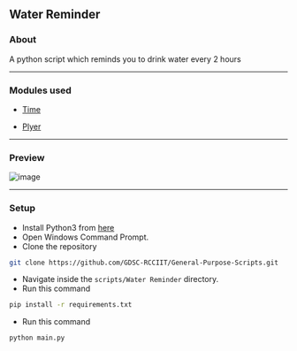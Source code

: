 ## Water Reminder

### About

A python script which reminds you to drink water every 2 hours

<hr>

### Modules used

- [Time](https://docs.python.org/3/library/time.html)

- [Plyer](https://pypi.org/project/plyer/)

<hr>

### Preview

![image](https://user-images.githubusercontent.com/90365542/138238115-81aecab3-f396-4648-a56c-cd0c1f86f326.png)

<hr>

### Setup

- Install Python3 from [here](https://www.python.org/)
- Open Windows Command Prompt.
- Clone the repository

```bash
git clone https://github.com/GDSC-RCCIIT/General-Purpose-Scripts.git
```

- Navigate inside the `scripts/Water Reminder` directory.
- Run this command

```bash
pip install -r requirements.txt
```

- Run this command

```bash
python main.py
```

